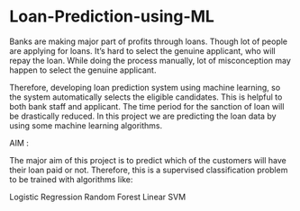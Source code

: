 # Loan-Prediction-using-ML
Banks are making major part of profits through loans. Though lot of people are applying for loans. It’s hard to select the genuine applicant, who will repay the loan. While doing the process manually, lot of misconception may happen to select the genuine applicant.

Therefore, developing loan prediction system using machine learning, so the system automatically selects the eligible candidates. This is helpful to both bank staff and applicant. The time period for the sanction of loan will be drastically reduced. In this project we are predicting the loan data by using some machine learning algorithms.


AIM :

The major aim of this project is to predict which of the customers will have their loan paid or not. Therefore, this is a supervised classification problem to be trained with algorithms like:

Logistic Regression
Random Forest
Linear SVM

